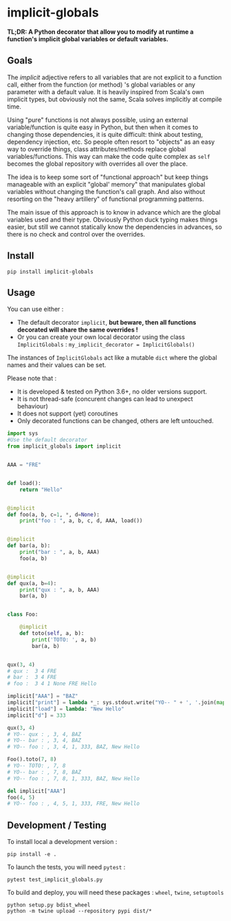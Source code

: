 # implicit-globals

**TL;DR: A Python decorator that allow you to modify at runtime a function's 
implicit global variables or default variables.**

## Goals
The _implicit_ adjective refers to all variables that are not explicit to a function call,
either from the function (or method) 's global variables or any parameter with a default value.
It is heavily inspired from Scala's own implicit types, but obviously not the same, Scala solves implicitly at compile time.

Using "pure" functions is not always possible, using an external variable/function is
quite easy in Python, but then when it comes to changing those dependencies, it is quite difficult:
think about testing, dependency injection, etc. So people often resort to "objects" as an easy way to override things, class attributes/methods replace global variables/functions. This way can make the code quite complex as `self` becomes the global repository with overrides all over the place.

The idea is to keep some sort of "functional approach" but keep things manageable with an explicit "global' memory" that manipulates global variables without changing the function's call graph.
And also without resorting on the "heavy artillery" of functional programming patterns.

The main issue of this approach is to know in advance which are the global variables used and their
type. Obviously Python duck typing makes things easier, but still we cannot statically know
the dependencies in advances, so there is no check and control over the overrides.

## Install
```
pip install implicit-globals
```

## Usage

You can use either :
- The default decorator `implicit`, **but beware, then all functions 
decorated will share the same overrides !** 
- Or you can create your own local decorator using the class `ImplicitGlobals` : `my_implicit_decorator = ImplicitGlobals()`

The instances of `ImplicitGlobals` act like a mutable `dict` where the global names and their values can be set. 

Please note that :
- It is developed & tested on Python 3.6+, no older versions support.
- It is not thread-safe (concurent changes can lead to unexpect behaviour)
- It does not support (yet) coroutines
- Only decorated functions can be changed, others are left untouched.  

```python
import sys
#Use the default decorator
from implicit_globals import implicit


AAA = "FRE"


def load():
    return "Hello"


@implicit
def foo(a, b, c=1, *, d=None):
    print("foo : ", a, b, c, d, AAA, load())


@implicit
def bar(a, b):
    print("bar : ", a, b, AAA)
    foo(a, b)


@implicit
def qux(a, b=4):
    print("qux : ", a, b, AAA)
    bar(a, b)


class Foo:

    @implicit
    def toto(self, a, b):
        print('TOTO: ', a, b)
        bar(a, b)


qux(3, 4)
# qux :  3 4 FRE
# bar :  3 4 FRE
# foo :  3 4 1 None FRE Hello

implicit["AAA"] = "BAZ"
implicit["print"] = lambda *_: sys.stdout.write("YO-- " + ', '.join(map(str, _)) + '\n')
implicit["load"] = lambda: "New Hello"
implicit["d"] = 333

qux(3, 4)
# YO-- qux : , 3, 4, BAZ
# YO-- bar : , 3, 4, BAZ
# YO-- foo : , 3, 4, 1, 333, BAZ, New Hello

Foo().toto(7, 8)
# YO-- TOTO: , 7, 8
# YO-- bar : , 7, 8, BAZ
# YO-- foo : , 7, 8, 1, 333, BAZ, New Hello

del implicit["AAA"]
foo(4, 5)
# YO-- foo : , 4, 5, 1, 333, FRE, New Hello
```

## Development / Testing
To install local a development version :
```
pip install -e .
```

To launch the tests, you will need `pytest` :
```
pytest test_implicit_globals.py
```

To build and deploy, you will need these packages : `wheel`, `twine`, `setuptools`
```
python setup.py bdist_wheel
python -m twine upload --repository pypi dist/*
```
